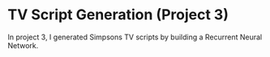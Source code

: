 # TV Script Generation (Project 3)

In project 3, I generated Simpsons TV scripts by building a Recurrent Neural Network.
